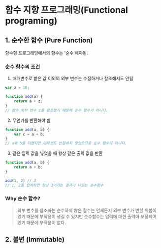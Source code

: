 # 함수 지향 프로그래밍(Functional programing)

## 1. 순수한 함수 (Pure Function)
함수형 프로그래밍에서의 함수는 '순수'해야됨.
### 순수 함수의 조건

1. 매개변수로 받은 값 이외의 외부 변수는 수정하거나 참조해서도 안됨
```js
var z = 10;

function add(a) {
    return a + z;
}
// 함수 외부 변수 z를 참조했기 때문에 순수 함수가 아니다.
```

2. 무언가를 반환해야 함
```js
function add(a, b) {
    var c = a + b;
}
// a와 b를 더했지만 아무것도 반환하지 않았으므로 순수 함수가 아니다.
```

3. 같은 입력 값을 넣었을 때 항상 같은 출력 값을 반환
```js
function add(a, b) {
    return a + b;
}

add(1, 2) // 3
// 1, 2를 입력하면 항상 3이라는 결과가 나오는 순수함수
```

### Why 순수 함수?
> 외부 변수를 참조하는 순수하지 않은 함수는
언제든지 외부 변수가 변할 위험이 있기 때문에 부작용이 생길 수 있지만
순수함수는 입력에 대한 출력이 보장되어있기 때문에 부작용이 없다.

## 2. 불변 (Immutable)